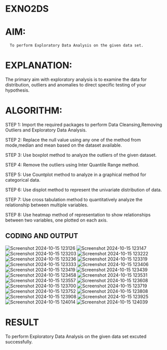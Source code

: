 # EXNO2DS
# AIM:
      To perform Exploratory Data Analysis on the given data set.
      
# EXPLANATION:
  The primary aim with exploratory analysis is to examine the data for distribution, outliers and anomalies to direct specific testing of your hypothesis.
  
# ALGORITHM:
STEP 1: Import the required packages to perform Data Cleansing,Removing Outliers and Exploratory Data Analysis.

STEP 2: Replace the null value using any one of the method from mode,median and mean based on the dataset available.

STEP 3: Use boxplot method to analyze the outliers of the given dataset.

STEP 4: Remove the outliers using Inter Quantile Range method.

STEP 5: Use Countplot method to analyze in a graphical method for categorical data.

STEP 6: Use displot method to represent the univariate distribution of data.

STEP 7: Use cross tabulation method to quantitatively analyze the relationship between multiple variables.

STEP 8: Use heatmap method of representation to show relationships between two variables, one plotted on each axis.

## CODING AND OUTPUT
![Screenshot 2024-10-15 123126](https://github.com/user-attachments/assets/577d53d0-fabf-4b95-9ab6-bcef39feeac3)
![Screenshot 2024-10-15 123147](https://github.com/user-attachments/assets/4f89c49a-953b-40f3-85b9-36a04da34e82)
![Screenshot 2024-10-15 123203](https://github.com/user-attachments/assets/16732805-db22-4fa0-943f-886cade29d73)
![Screenshot 2024-10-15 123222](https://github.com/user-attachments/assets/60219806-65b6-431b-a2ea-c7af9d87a700)
![Screenshot 2024-10-15 123236](https://github.com/user-attachments/assets/2d160c1a-d4f9-42ae-9521-f7241020a222)
![Screenshot 2024-10-15 123319](https://github.com/user-attachments/assets/de062ada-2144-48da-ae14-bb3f2c584db6)
![Screenshot 2024-10-15 123333](https://github.com/user-attachments/assets/4d4832d9-0a06-469e-aa2d-7a43242f533a)
![Screenshot 2024-10-15 123406](https://github.com/user-attachments/assets/45301589-391e-40b3-988e-2def820519d6)
![Screenshot 2024-10-15 123419](https://github.com/user-attachments/assets/2d96fe94-849b-46e9-8771-0cb537444520)
![Screenshot 2024-10-15 123439](https://github.com/user-attachments/assets/96ee7986-58f4-4aae-81a0-48fa0bb18afd)
![Screenshot 2024-10-15 123458](https://github.com/user-attachments/assets/9f26c571-2e40-4518-8e61-ce8d9d368d13)
![Screenshot 2024-10-15 123531](https://github.com/user-attachments/assets/fad18041-300b-4f97-98fd-921415d01c41)
![Screenshot 2024-10-15 123557](https://github.com/user-attachments/assets/60f6049c-09f7-41c9-b85c-5171e21c20cd)
![Screenshot 2024-10-15 123608](https://github.com/user-attachments/assets/f0c9ef85-7d25-4cf0-89f9-3af3cb207f11)
![Screenshot 2024-10-15 123700](https://github.com/user-attachments/assets/2af66d50-2d3e-4062-8736-ef5cd6750fb1)
![Screenshot 2024-10-15 123719](https://github.com/user-attachments/assets/b70668f9-291f-429e-8398-da262c0dbb75)
![Screenshot 2024-10-15 123752](https://github.com/user-attachments/assets/96874c16-c51c-4086-825b-565326a2ab07)
![Screenshot 2024-10-15 123808](https://github.com/user-attachments/assets/128aa3e0-88fc-408e-926e-aa661f20f7f3)
![Screenshot 2024-10-15 123908](https://github.com/user-attachments/assets/d274f81a-a5cf-43dd-a74c-39f1173cc566)
![Screenshot 2024-10-15 123925](https://github.com/user-attachments/assets/1f5ef76b-c120-4f88-a216-0efa06319676)
![Screenshot 2024-10-15 124014](https://github.com/user-attachments/assets/a677d94e-af80-49c8-a123-78e508fc76ff)
![Screenshot 2024-10-15 124039](https://github.com/user-attachments/assets/9cdd8d85-8593-4419-88aa-514e201c0004)


# RESULT
        
To perform Exploratory Data Analysis on the given data set excuted successfully.
